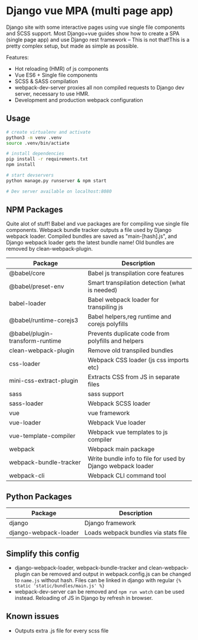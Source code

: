 # Django vue MPA (multi page app)

Django site with some interactive pages using vue single file components and SCSS support. Most Django+vue guides show how to create a SPA (single page app) and use Django rest framework – This is not that!This is a pretty complex setup, but made as simple as possible.

Features: 
- Hot reloading (HMR) of js components
- Vue ES6 + Single file components
- SCSS & SASS compilation
- webpack-dev-server proxies all non compiled requests to Django dev server, necessary to use HMR.
- Development and production webpack configuration

## Usage
```bash
# create virtualenv and activate
python3 -m venv .venv
source .venv/bin/actiate

# install dependencies
pip install -r requirements.txt
npm install

# start devservers
python manage.py runserver & npm start

# Dev server available on localhost:8080
```


## NPM Packages

Quite alot of stuff! Babel and vue packages are for compiling vue single file components. Webpack bundle tracker outputs a file used by Django webpack loader. Compiled bundles are saved as "main-[hash].js", and Django webpack loader gets the latest bundle name! Old bundles are removed by clean-webpack-plugin. 

| Package                 | Description                                    |
| ----------------------- | ---------------------------------------------- |
| @babel/core             | Babel js transpilation core features           |
| @babel/preset-env       | Smart transpilation detection (what is needed) |
| babel-loader            | Babel webpack loader for transpiling js        |
| @babel/runtime-corejs3  | Babel helpers,reg runtime and corejs polyfills |
| @babel/plugin-transform-runtime | Prevents duplicate code from polyfills and helpers |
| clean-webpack-plugin    | Remove old transpiled bundles                  |
| css-loader              | Webpack CSS loader (js css imports etc)        |
| mini-css-extract-plugin | Extracts CSS from JS in separate files         |
| sass                    | sass support                                   |
| sass-loader             | Webpack SCSS loader                            |
| vue                     | vue framework                                  |
| vue-loader              | Webpack Vue loader                             |
| vue-template-compiler   | Webpack vue templates to js compiler           |
| webpack                 | Webpack main package                           |
| webpack-bundle-tracker  | Write bundle info to file for used by Django webpack loader   |
| webpack-cli             | Webpack CLI command tool                       |

## Python Packages
| Package               | Description                          |
| --------------------- | ------------------------------------ | 
| django                | Django framework                     |
| django-webpack-loader | Loads webpack bundles via stats file | 

## Simplify this config
- django-webpack-loader, webpack-bundle-tracker and clean-webpack-plugin can be removed and output in webpack.config.js can be changed to `name.js` without hash. Files can be linked in django with regular `{% static 'static/bundles/main.js' %}`
- webpack-dev-server can be removed and `npm run watch` can be used instead. Reloading of JS in Django by refresh in browser.

## Known issues
- Outputs extra .js file for every scss file
